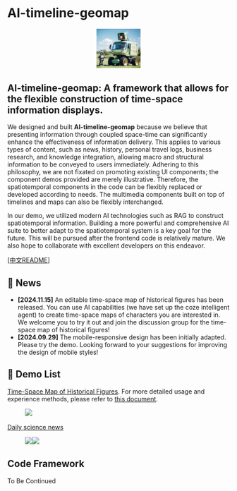 # AI-timeline-geomap

<p align="center">
    <img src="icon.ico" width="100"/>
</p>

## AI-timeline-geomap: A framework that allows for the flexible construction of time-space information displays.

We designed and built **AI-timeline-geomap** because we believe that presenting information through coupled space-time can significantly enhance the effectiveness of information delivery. This applies to various types of content, such as news, history, personal travel logs, business research, and knowledge integration, allowing macro and structural information to be conveyed to users immediately. Adhering to this philosophy, we are not fixated on promoting existing UI components; the component demos provided are merely illustrative. Therefore, the spatiotemporal components in the code can be flexibly replaced or developed according to needs. The multimedia components built on top of timelines and maps can also be flexibly interchanged.

In our demo, we utilized modern AI technologies such as RAG to construct spatiotemporal information. Building a more powerful and comprehensive AI suite to better adapt to the spatiotemporal system is a key goal for the future. This will be pursued after the frontend code is relatively mature. We also hope to collaborate with excellent developers on this endeavor.

[[中文README](https://github.com/sklongger/AI-timeline-geomap/blob/main/README.md)]

## 📰 News
- **[2024.11.15]** An editable time-space map of historical figures has been released. You can use AI capabilities (we have set up the coze intelligent agent) to create time-space maps of characters you are interested in. We welcome you to try it out and join the discussion group for the time-space map of historical figures!
- **[2024.09.29]** The mobile-responsive design has been initially adapted. Please try the demo. Looking forward to your suggestions for improving the design of mobile styles!

## 🎥 Demo List

[Time-Space Map of Historical Figures](https://autumnriver.tech/timemap?appName=historygeomap&person=demo). For more detailed usage and experience methods, please refer to [this document](https://gvy72b8f8g2.feishu.cn/base/Cajlby8PlakNnxsg3Vwcbb5nnOe?table=ldxas3H4wYfgjLo7).
<figure class="half">
    <div style="display:flex">
        <div><img src="https://github.com/user-attachments/assets/bb494575-0062-4121-b236-54cb8fd3b6a5" width="100%" /></div>
    </div>
</figure>

[Daily science news](https://autumnriver.tech/timemap?appName=technews)
<figure class="half">
    <div style="display:flex">
        <div><img src="https://github.com/user-attachments/assets/512488e0-6147-487a-86e1-4dc951503507" width="100%" /></div>
        <div><img src="https://github.com/user-attachments/assets/0487707d-c6a4-4261-b052-09754ebd24bc" width="100%" /></div>
    </div>
</figure>




## Code Framework
To Be Continued
